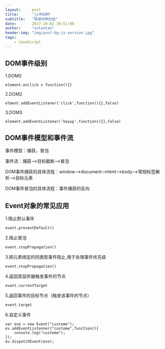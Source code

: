 ```yaml
---
layout:     post
title:      "js中DOM"
subtitle:   "简单DOM总结"
date:       2017-10-02 19:51:00
author:     "xutaotao"
header-img: "img/post-bg-js-version.jpg"
tags:
    - JavaScript
---
```


## DOM事件级别

1.DOM0

	element.onclick = function(){}

2.DOM2

	elment.addEventListener('click',function(){},false)

3.DOM3

	element.addEventListener('keyup',function(){},false)

## DOM事件模型和事件流

事件模型：捕获，冒泡

事件流：捕获——>目标截断——>冒泡

DOM事件捕获的具体流程：window——>document——>html——>body——>常规标签解析——>目标元素

DOM事件冒泡的具体流程：事件捕获的反向

## Event对象的常见应用

1.阻止默认事件

	event.preventDefault()

2.阻止冒泡

	event.stopPropagation()

3.把元素绑定的同类型事件阻止,用于处理事件优先级

	event.stopPropagation()

4.返回其监听器触发事件的节点

	event.currentTarget

5.返回事件的目标节点（触发该事件的节点）

	event.target

6.自定义事件

	var eve = new Event("custome");
	ev.addEventListenner("custome",function(){
		console.log("custome");
	});
	ev.dispatchEvent(eve);